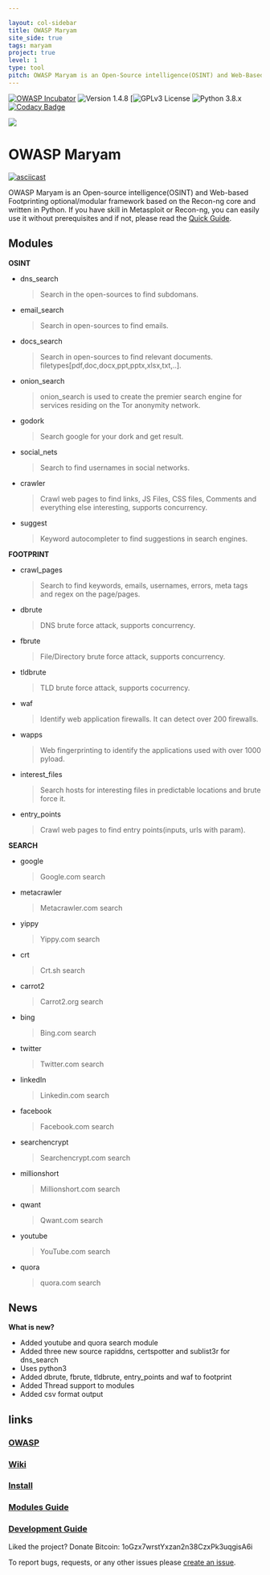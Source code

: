 ```yaml
---

layout: col-sidebar
title: OWASP Maryam
site_side: true
tags: maryam
project: true
level: 1
type: tool
pitch: OWASP Maryam is an Open-Source intelligence(OSINT) and Web-Based Footprinting optional/modular framework based on Recon-ng core and written in Python. OWASP Maryam is a modular/optional open-source framework based on OSINT and data gathering. Maryam is written in Python programming language and It’s designed to provide a powerful environment to harvest data from open sources and search engines and collect data quickly and thoroughly. If you have skill in Metasploit or Recon-ng, you can easily use it without prerequisites and if not, it’s easy to use.
---
```


[![OWASP Incubator](https://img.shields.io/badge/OWASP-Incubator%20Project-48A646.svg)](https://owasp.org/projects/#div-incubator)
![Version 1.4.8](https://img.shields.io/badge/Version-1.4.8-green.svg)
[![GPLv3 License](https://img.shields.io/badge/License-GPLv3-green.svg)
![Python 3.8.x](https://img.shields.io/badge/Python-3.8.x-green.svg)
[![Codacy Badge](https://api.codacy.com/project/badge/Grade/40d81c48b3444ee78ffc6c5c8639134c)](https://www.codacy.com/manual/saeeddhqan/Maryam?utm_source=github.com&amp;utm_medium=referral&amp;utm_content=saeeddhqan/Maryam&amp;utm_campaign=Badge_Grade)

<img src="https://owasp.org/assets/images/logo.png">

# OWASP Maryam

[![asciicast](https://asciinema.org/a/357588.svg)](https://asciinema.org/a/357588)

OWASP Maryam is an Open-source intelligence(OSINT) and Web-based Footprinting optional/modular framework based on the Recon-ng core and written in Python.
If you have skill in Metasploit or Recon-ng, you can easily use it without prerequisites and if not, please read the [Quick Guide](https://github.com/saeeddhqan/Maryam/wiki#quick-guide).


## Modules
**OSINT**

 - dns_search
	> Search in the open-sources to find subdomans.
 - email_search
	> Search in open-sources to find emails.
 - docs_search
	> Search in open-sources to find relevant documents. filetypes[pdf,doc,docx,ppt,pptx,xlsx,txt,..].
 - onion_search
	> onion_search is used to create the premier search engine for services residing on the Tor anonymity network.
 - godork
	> Search google for your dork and get result.
 - social_nets
	> Search to find usernames in social networks.
 - crawler
	> Crawl web pages to find links, JS Files, CSS files, Comments and everything else interesting, supports concurrency.
 - suggest
	> Keyword autocompleter to find suggestions in search engines.

	
**FOOTPRINT**
 - crawl_pages
	> Search to find keywords, emails, usernames, errors, meta tags and regex on the page/pages.
 - dbrute 
	> DNS brute force attack, supports concurrency.
 - fbrute 
	> File/Directory brute force attack, supports concurrency.
 - tldbrute
	> TLD brute force attack, supports cocurrency.
 - waf
	> Identify web application firewalls. It can detect over 200 firewalls.
 - wapps
	> Web fingerprinting to identify the applications used with over 1000 pyload.
 - interest_files
	> Search hosts for interesting files in predictable locations and brute force it.
 - entry_points
	> Crawl web pages to find entry points(inputs, urls with param).

**SEARCH**
 - google
	> Google.com search
 - metacrawler 
	> Metacrawler.com search
 - yippy 
	> Yippy.com search
 - crt
	> Crt.sh search
 - carrot2
	> Carrot2.org search
 - bing
	> Bing.com search
 - twitter
	> Twitter.com search
 - linkedIn
	> Linkedin.com search
 - facebook
	> Facebook.com search
 - searchencrypt
	> Searchencrypt.com search
 - millionshort
	> Millionshort.com search
 - qwant
	> Qwant.com search
 - youtube
	> YouTube.com search
 - quora
	> quora.com search
## News
**What is new?**

 - Added youtube and quora search module
 - Added three new source rapiddns, certspotter and sublist3r for dns_search
 - Uses python3
 - Added dbrute, fbrute, tldbrute, entry_points and waf to footprint
 - Added Thread support to modules
 - Added csv format output

 
## links
### [OWASP](https://owasp.org/www-project-maryam/)
### [Wiki](https://github.com/saeeddhqan/maryam/wiki)
### [Install](https://github.com/saeeddhqan/maryam/wiki#install)
### [Modules Guide](https://github.com/saeeddhqan/maryam/wiki/modules)
### [Development Guide](https://github.com/saeeddhqan/maryam/wiki/Development-Guide)

Liked the project? Donate Bitcoin: 1oGzx7wrstYxzan2n38CzxPk3uqgisA6i

To report bugs, requests, or any other issues please [create an issue](https://github.com/saeeddhqan/maryam/issues).
